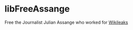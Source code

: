 # libFreeAssange

Free the Journalist Julian Assange who worked for [Wikileaks](https://wikileaks.org)
